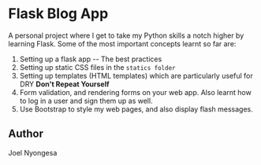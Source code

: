 # Flask Blog App

A personal project where I get to take my Python skills a notch higher by learning Flask. Some of the most important concepts learnt so far are:

1. Setting up a flask app -- The best practices
2. Setting up static CSS files in the `statics folder`
3. Setting up templates (HTML templates) which are particularly useful for DRY **Don't Repeat Yourself**
4. Form validation, and rendering forms on your web app. Also learnt how to log in a user and sign them up as well.
5. Use Bootstrap to style my web pages, and also display flash messages.

## Author

Joel Nyongesa